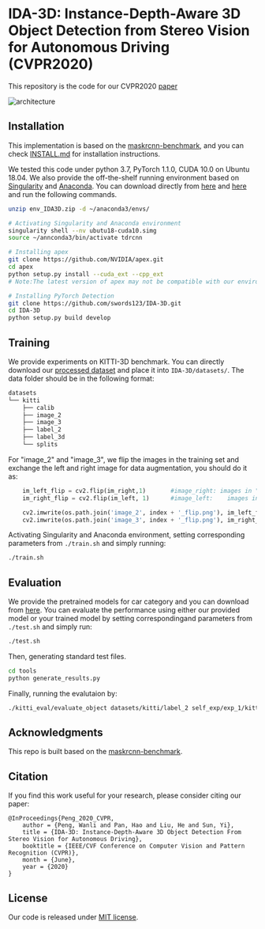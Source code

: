# IDA-3D: Instance-Depth-Aware 3D Object Detection from Stereo Vision for Autonomous Driving (CVPR2020)
This repository is the code for our CVPR2020 [paper](http://openaccess.thecvf.com/content_CVPR_2020/papers/Peng_IDA-3D_Instance-Depth-Aware_3D_Object_Detection_From_Stereo_Vision_for_Autonomous_CVPR_2020_paper.pdf)

![architecture](figures/finger1.png)

## Installation
This implementation is based on the [maskrcnn-benchmark](https://github.com/facebookresearch/maskrcnn-benchmark), and you can check [INSTALL.md](https://github.com/facebookresearch/maskrcnn-benchmark/blob/master/INSTALL.md) for installation instructions.

We tested this code under python 3.7, PyTorch 1.1.0, CUDA 10.0 on Ubuntu 18.04. We also provide the off-the-shelf running environment based on [Singularity](https://sylabs.io/docs/) and [Anaconda](https://www.anaconda.com/). You can download directly from [here](https://drive.google.com/file/d/1IOxfM49QDVAYO-rDrbDryWR9nMDN2U0h/view?usp=sharing) and [here](https://drive.google.com/file/d/1fN1yaC71IF-ShI8Snaho5DvOeys9qX5k/view?usp=sharing) and run the following commands.
```bash
unzip env_IDA3D.zip -d ~/anaconda3/envs/

# Activating Singularity and Anaconda environment
singularity shell --nv ubutu18-cuda10.simg
source ~/annconda3/bin/activate tdrcnn

# Installing apex
git clone https://github.com/NVIDIA/apex.git
cd apex
python setup.py install --cuda_ext --cpp_ext
# Note:The latest version of apex may not be compatible with our environment and you can download the old version from https://drive.google.com/file/d/1P-ym84EOlAqDS1tb1a0SseIM5ljpxzyC/view?usp=sharing

# Installing PyTorch Detection
git clone https://github.com/swords123/IDA-3D.git
cd IDA-3D
python setup.py build develop
```

## Training
We provide experiments on KITTI-3D benchmark. You can directly download our [processed dataset](https://drive.google.com/file/d/1jir7_FOGbwTe_4fb-_6EsARsfQPv19Hh/view?usp=sharing) and place it into `IDA-3D/datasets/`. The data folder should be in the following format:
```bash
datasets
└── kitti
    ├── calib
    ├── image_2
    ├── image_3
    ├── label_2
    ├── label_3d
    └── splits
```
For "image_2" and "image_3",  we flip the images in the training set and exchange the left and right image for data augmentation, you should do it as:
```python
    im_left_flip = cv2.flip(im_right,1)       #image_right: images in "image_3"
    im_right_flip = cv2.flip(im_left, 1)      #image_left:    images in "image_2"

    cv2.imwrite(os.path.join('image_2', index + '_flip.png'), im_left_flip)
    cv2.imwrite(os.path.join('image_3', index + '_flip.png'), im_right_flip)
```


Activating Singularity and Anaconda environment, setting corresponding parameters from `./train.sh` and simply running:
```bash
./train.sh
```

## Evaluation
We provide the pretrained models for car category and you can download from [here](https://drive.google.com/file/d/1oTHue1AFXGbXX4gNGaMakpe_HBI6XJTr/view?usp=sharing). You can evaluate the performance using either our provided model or your trained model by setting correspondingand parameters from `./test.sh` and simply run:
```bash
./test.sh
```
Then, generating standard test files.
```bash
cd tools
python generate_results.py
```
Finally, running the evalutaion by:
```bash
./kitti_eval/evaluate_object datasets/kitti/label_2 self_exp/exp_1/kitti_test/result_xxx
```

## Acknowledgments
This repo is built based on the [maskrcnn-benchmark](https://github.com/facebookresearch/maskrcnn-benchmark).

## Citation
If you find this work useful for your research, please consider citing our paper:
```
@InProceedings{Peng_2020_CVPR,
    author = {Peng, Wanli and Pan, Hao and Liu, He and Sun, Yi},
    title = {IDA-3D: Instance-Depth-Aware 3D Object Detection From Stereo Vision for Autonomous Driving},
    booktitle = {IEEE/CVF Conference on Computer Vision and Pattern Recognition (CVPR)},
    month = {June},
    year = {2020}
} 
```

## License
Our code is released under [MIT license](LICENSE).
